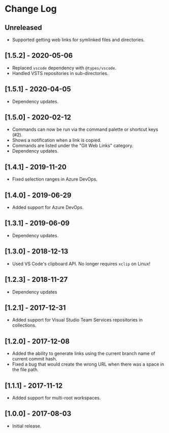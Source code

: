 # Change Log

## Unreleased

-   Supported getting web links for symlinked files and directories.

## [1.5.2] - 2020-05-06

-   Replaced `vscode` dependency with `@types/vscode`.
-   Handled VSTS repositories in sub-directories.

## [1.5.1] - 2020-04-05

-   Dependency updates.

## [1.5.0] - 2020-02-12

-   Commands can now be run via the command palette or shortcut keys (#2).
-   Shows a notification when a link is copied.
-   Commands are listed under the "Git Web Links" category.
-   Dependency updates.

## [1.4.1] - 2019-11-20

-   Fixed selection ranges in Azure DevOps.

## [1.4.0] - 2019-06-29

-   Added support for Azure DevOps.

## [1.3.1] - 2019-06-09

-   Dependency updates.

## [1.3.0] - 2018-12-13

-   Used VS Code's clipboard API. No longer requires `xclip` on Linux!

## [1.2.3] - 2018-11-27

-   Dependency updates

## [1.2.1] - 2017-12-31

-   Added support for Visual Studio Team Services repositories in collections.

## [1.2.0] - 2017-12-08

-   Added the ability to generate links using the current branch name of current commit hash.
-   Fixed a bug that would create the wrong URL when there was a space in the file path.

## [1.1.1] - 2017-11-12

-   Added support for multi-root workspaces.

## [1.0.0] - 2017-08-03

-   Initial release.
